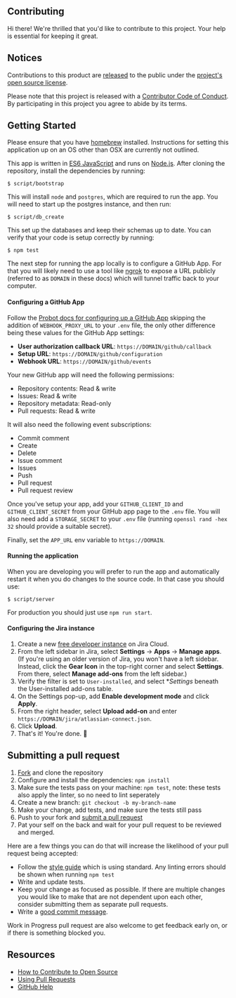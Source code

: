 ## Contributing

[code-of-conduct]: CODE_OF_CONDUCT.md
[fork]: /fork
[license]: LICENSE
[pr]: /compare

[configure-github-app]: https://probot.github.io/docs/development/#configuring-a-github-app
[jira-developer-instance]: https://developer.atlassian.com/platform/marketplace/getting-started/#free-developer-instances-to-build-and-test-your-app
[style]: https://standardjs.com/
[releases]: https://help.github.com/articles/github-terms-of-service/#6-contributions-under-repository-license

Hi there! We're thrilled that you'd like to contribute to this project. Your help is essential for keeping it great.

## Notices
Contributions to this product are [released][releases] to the public under the [project's open source license][license].

Please note that this project is released with a [Contributor Code of Conduct][code-of-conduct]. By participating in this project you agree to abide by its terms.

## Getting Started

Please ensure that you have [homebrew](https://brew.sh/) installed. Instructions for setting this application up on an OS other than OSX are currently not outlined.

This app is written in [ES6 JavaScript](https://nodejs.org/en/docs/es6/) and runs on [Node.js](https://nodejs.org/). After cloning the repository, install the dependencies by running:

```
$ script/bootstrap
```

This will install `node` and `postgres`, which are required to run the app. You will need to start up the postgres instance, and then run:

```
$ script/db_create
```

This set up the databases and keep their schemas up to date. You can verify that your code is setup correctly by running:

```
$ npm test
```

The next step for running the app locally is to configure a GitHub App. For that you will likely need to use a tool like [ngrok](https://ngrok.com) to expose a URL publicly (referred to as `DOMAIN` in these docs) which will tunnel traffic back to your computer.

#### Configuring a GitHub App

Follow the [Probot docs for configuring up a GitHub App][configure-github-app] skipping the addition of `WEBHOOK_PROXY_URL` to your `.env` file, the only other difference being these values for the GitHub App settings:

- **User authorization callback URL**: `https://DOMAIN/github/callback`
- **Setup URL**: `https://DOMAIN/github/configuration`
- **Webhook URL**: `https://DOMAIN/github/events`

Your new GitHub app will need the following permissions:

+ Repository contents: Read & write
+ Issues: Read & write
+ Repository metadata: Read-only
+ Pull requests: Read & write

It will also need the following event subscriptions:

+ Commit comment
+ Create
+ Delete
+ Issue comment
+ Issues
+ Push
+ Pull request
+ Pull request review

Once you've setup your app, add your `GITHUB_CLIENT_ID` and `GITHUB_CLIENT_SECRET` from your GitHub app page to the `.env` file. You will also need add a `STORAGE_SECRET` to your `.env` file (running `openssl rand -hex 32` should provide a suitable secret).

Finally, set the `APP_URL` env variable to `https://DOMAIN`.

#### Running the application

When you are developing you will prefer to run the app and automatically restart it when you do changes to the source code. In that case you should use:

```
$ script/server
```

For production you should just use `npm run start`.


#### Configuring the Jira instance

1. Create a new [free developer instance][jira-developer-instance] on Jira Cloud.
2. From the left sidebar in Jira, select **Settings** -> **Apps** -> **Manage apps**. (If you're using an older version of Jira, you won't have a left sidebar. Instead, click the **Gear Icon** in the top-right corner and select **Settings**. From there, select **Manage add-ons** from the left sidebar.)
3. Verify the filter is set to `User-installed`, and select **Settings* beneath the User-installed add-ons table.
4. On the Settings pop-up, add **Enable development mode** and click **Apply**.
5. From the right header, select **Upload add-on** and enter `https://DOMAIN/jira/atlassian-connect.json`.
6. Click **Upload**.
7. That's it! You're done. :tada:

## Submitting a pull request

1. [Fork][fork] and clone the repository
1. Configure and install the dependencies: `npm install`
1. Make sure the tests pass on your machine: `npm test`, note: these tests also apply the linter, so no need to lint seperately
1. Create a new branch: `git checkout -b my-branch-name`
1. Make your change, add tests, and make sure the tests still pass
1. Push to your fork and [submit a pull request][pr]
1. Pat your self on the back and wait for your pull request to be reviewed and merged.

Here are a few things you can do that will increase the likelihood of your pull request being accepted:

- Follow the [style guide][style] which is using standard. Any linting errors should be shown when running `npm test`
- Write and update tests.
- Keep your change as focused as possible. If there are multiple changes you would like to make that are not dependent upon each other, consider submitting them as separate pull requests.
- Write a [good commit message](http://tbaggery.com/2008/04/19/a-note-about-git-commit-messages.html).

Work in Progress pull request are also welcome to get feedback early on, or if there is something blocked you.

## Resources

- [How to Contribute to Open Source](https://opensource.guide/how-to-contribute/)
- [Using Pull Requests](https://help.github.com/articles/about-pull-requests/)
- [GitHub Help](https://help.github.com)

